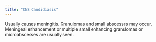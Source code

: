 ```yaml
---
title: "CNS Candidiasis"
---
```

Usually causes meningitis. Granulomas and small abscesses may occur. Meningeal enhancement or multiple small enhancing granulomas or microabscesses are usually seen.

